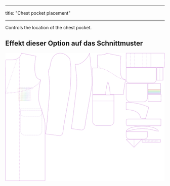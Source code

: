 - - -
title: "Chest pocket placement"
- - -

Controls the location of the chest pocket.

## Effekt dieser Option auf das Schnittmuster

![This image shows the effect of this option by superimposing several variants that have a different value for this option](carlton_chestpocketplacement_sample.svg "Effect of this option on the pattern")
